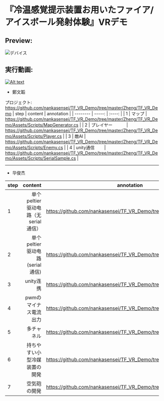# 『冷温感覚提示装置お用いたファイア/アイスボール発射体験』VRデモ

## Preview:

![デバイス](https://github.com/nankasensei/TF_VR_Demo/blob/master/device.jpg)

## 実行動画:

[![Alt text](https://img.youtube.com/vi/1u_sJYBP724/0.jpg)](https://www.youtube.com/watch?v=1u_sJYBP724)

- 鄭文韜

プロジェクト: https://github.com/nankasensei/TF_VR_Demo/tree/master/Zheng/TF_VR_Demo
| step        | content    |  annotation  |
| --------    | -----:     | :----: |
| 1           | マップ     |   https://github.com/nankasensei/TF_VR_Demo/tree/master/Zheng/TF_VR_Demo/Assets/Scripts/MapGenerator.cs   |
| 2           | プレイヤー　　　 | https://github.com/nankasensei/TF_VR_Demo/tree/master/Zheng/TF_VR_Demo/Assets/Scripts/Player.cs     |
| 3           | 敵AI       |     https://github.com/nankasensei/TF_VR_Demo/tree/master/Zheng/TF_VR_Demo/Assets/Scripts/Enemy.cs   |
| 4           | unity通信　　  |    https://github.com/nankasensei/TF_VR_Demo/tree/master/Zheng/TF_VR_Demo/Assets/Scripts/SerialSample.cs    |

---

- 华俊杰

| step        | content                                 |  annotation  |
| --------    | -----:                                  | :----: |
| 1           | 单个peltier驱动电路（无serial 通信）      |   https://github.com/nankasensei/TF_VR_Demo/tree/master/Hua/step1.md    |
| 2           | 单个peltier驱动电路(serial 通信)         |    https://github.com/nankasensei/TF_VR_Demo/tree/master/Hua/step2.md    |
| 3           | unity连携                                |   https://github.com/nankasensei/TF_VR_Demo/tree/master/Hua/step3.md     |
| 4           | pwmのマイナス電流出力                                |   https://github.com/nankasensei/TF_VR_Demo/tree/master/Hua/step4.md     |
| 5           | 多チャネル                                |   https://github.com/nankasensei/TF_VR_Demo/tree/master/Hua/step5.md     |
| 6           | 持ちやすい小型冷媒装置の開発                               |   https://github.com/nankasensei/TF_VR_Demo/tree/master/Hua/step6.md     |
| 7           | 空気砲の開発                               |   https://github.com/nankasensei/TF_VR_Demo/tree/master/Hua/step7.md     |
